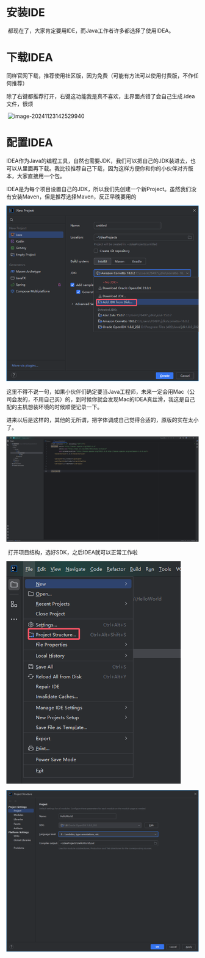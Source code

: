 # 安装IDE

​	都现在了，大家肯定要用IDE，而Java工作者许多都选择了使用IDEA。

# 下载IDEA

​	同样官网下载，推荐使用社区版，因为免费（可能有方法可以使用付费版，不作任何推荐）

​	除了右键都推荐打开，右键这功能我是真不喜欢，主界面点错了会自己生成.idea文件，很烦

​	![image-20241123142529940](C:\Users\76497\AppData\Roaming\Typora\typora-user-images\image-20241123142529940.png)



# 配置IDEA

​	IDEA作为Java的编程工具，自然也需要JDK，我们可以把自己的JDK装进去，也可以从里面再下载。我比较推荐自己下载，因为这样方便你和你的小伙伴对齐版本，大家直接用一个包。

​	IDEA是为每个项目设置自己的JDK，所以我们先创建一个新Project。虽然我们没有安装Maven，但是推荐选择Maven，反正早晚要用的

![image-20241123143652737](assets/image-20241123143652737.png)

​	这里不得不说一句，如果小伙伴们确定要当Java工程师，未来一定会用Mac（公司会发的，不用自己买）的，到时候你就会发现Mac的IDEA真丝滑，我这是自己配的主机想装环境的时候顺便记录一下。

​	进来以后是这样的，其他的无所谓，把字体调成自己觉得合适的，原版的实在太小了。

![image-20241123144230862](assets/image-20241123144230862.png)

​	打开项目结构，选好SDK，之后IDEA就可以正常工作啦

![image-20241123144326105](assets/image-20241123144326105.png)

![image-20241123144406266](assets/image-20241123144406266.png)